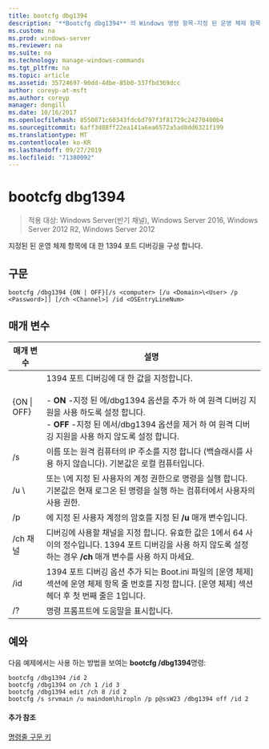 ```yaml
---
title: bootcfg dbg1394
description: '**Bootcfg dbg1394** 의 Windows 명령 항목-지정 된 운영 체제 항목에 대해 1394 포트 디버깅을 구성 합니다.'
ms.custom: na
ms.prod: windows-server
ms.reviewer: na
ms.suite: na
ms.technology: manage-windows-commands
ms.tgt_pltfrm: na
ms.topic: article
ms.assetid: 35724697-90dd-4dbe-85b0-337fbd369dcc
author: coreyp-at-msft
ms.author: coreyp
manager: dongill
ms.date: 10/16/2017
ms.openlocfilehash: 8550871c60343fdc6d797f3f81729c24270400b4
ms.sourcegitcommit: 6aff3d88ff22ea141a6ea6572a5ad8dd6321f199
ms.translationtype: MT
ms.contentlocale: ko-KR
ms.lasthandoff: 09/27/2019
ms.locfileid: "71380092"
---
```

# <a name="bootcfg-dbg1394"></a>bootcfg dbg1394

>적용 대상: Windows Server(반기 채널), Windows Server 2016, Windows Server 2012 R2, Windows Server 2012

지정된 된 운영 체제 항목에 대 한 1394 포트 디버깅을 구성 합니다.

## <a name="syntax"></a>구문
```
bootcfg /dbg1394 {ON | OFF}[/s <computer> [/u <Domain>\<User> /p <Password>]] [/ch <Channel>] /id <OSEntryLineNum>
```
## <a name="parameters"></a>매개 변수

|      매개 변수       |                                                                                                                                           설명                                                                                                                                            |
|----------------------|--------------------------------------------------------------------------------------------------------------------------------------------------------------------------------------------------------------------------------------------------------------------------------------------------|
|   {ON &#124; OFF}    | 1394 포트 디버깅에 대 한 값을 지정합니다.<br /><br />-   **ON** -지정 된 <OSEntryLineNum>에/dbg1394 옵션을 추가 하 여 원격 디버깅 지원을 사용 하도록 설정 합니다.<br />-   **OFF** -지정 된 <OSEntryLineNum>에서/dbg1394 옵션을 제거 하 여 원격 디버깅 지원을 사용 하지 않도록 설정 합니다. |
|    /s <computer>     |                                                                                        이름 또는 원격 컴퓨터의 IP 주소를 지정 합니다 (백슬래시를 사용 하지 않습니다). 기본값은 로컬 컴퓨터입니다.                                                                                        |
| /u <Domain>\\<User>  |                                               <User> 또는 <Domain>\\<User>에 지정 된 사용자의 계정 권한으로 명령을 실행 합니다. 기본값은 현재 로그온 된 명령을 실행 하는 컴퓨터에서 사용자의 사용 권한.                                               |
|    /p <Password>     |                                                                                                      에 지정 된 사용자 계정의 암호를 지정 된 **/u** 매개 변수입니다.                                                                                                       |
|     /ch 채널      |                                                           디버깅에 사용할 채널을 지정 합니다. 유효한 값은 1에서 64 사이의 정수입니다. 1394 포트 디버깅을 사용 하지 않도록 설정 하는 경우 **/ch** <Channel> 매개 변수를 사용 하지 마세요.                                                           |
| /id <OSEntryLineNum> |                                  1394 포트 디버깅 옵션 추가 되는 Boot.ini 파일의 [운영 체제] 섹션에 운영 체제 항목 줄 번호를 지정 합니다. [운영 체제] 섹션 헤더 후 첫 번째 줄은 1입니다.                                  |
|          /?          |                                                                                                                               명령 프롬프트에 도움말을 표시합니다.                                                                                                                               |

## <a name="BKMK_examples"></a>예와
다음 예제에서는 사용 하는 방법을 보여는 **bootcfg /dbg1394**명령:
```
bootcfg /dbg1394 /id 2 
bootcfg /dbg1394 on /ch 1 /id 3 
bootcfg /dbg1394 edit /ch 8 /id 2 
bootcfg /s srvmain /u maindom\hiropln /p p@ssW23 /dbg1394 off /id 2
```
#### <a name="additional-references"></a>추가 참조
[명령줄 구문 키](command-line-syntax-key.md)
